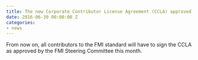 ```yaml
---
title: The new Corporate Contributor License Agreement (CCLA) approved.
date: 2016-06-30 00:00:00 Z
categories:
- news
---
```


From now on, all contributors to the FMI standard will have to sign the CCLA as approved by the FMI Steering Committee this month.

